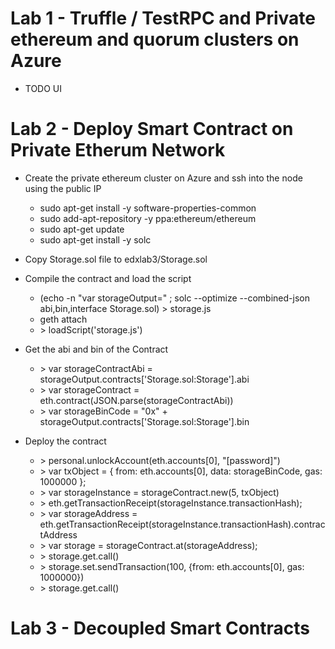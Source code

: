 # Lab 1 - Truffle / TestRPC and Private ethereum and quorum clusters on Azure

- TODO UI

# Lab 2 - Deploy Smart Contract on Private Etherum Network

- Create the private ethereum cluster on Azure and ssh into the node using the public IP

    - sudo apt-get install -y software-properties-common 
    - sudo add-apt-repository -y ppa:ethereum/ethereum 
    - sudo apt-get update 
    - sudo apt-get install -y solc

- Copy Storage.sol file to edxlab3/Storage.sol
- Compile the contract and load the script

    - (echo -n "var storageOutput=" ; solc --optimize --combined-json abi,bin,interface Storage.sol) > storage.js
    - geth attach
    - &gt; loadScript('storage.js')

- Get the abi and bin of the Contract

    - &gt; var storageContractAbi = storageOutput.contracts['Storage.sol:Storage'].abi
    - &gt; var storageContract = eth.contract(JSON.parse(storageContractAbi))
    - &gt; var storageBinCode = "0x" + storageOutput.contracts['Storage.sol:Storage'].bin

- Deploy the contract

    - &gt; personal.unlockAccount(eth.accounts[0], "[password]")
    - &gt; var txObject = { from: eth.accounts[0], data: storageBinCode, gas: 1000000 };
    - &gt; var storageInstance = storageContract.new(5, txObject)
    - &gt; eth.getTransactionReceipt(storageInstance.transactionHash);
    - &gt; var storageAddress = eth.getTransactionReceipt(storageInstance.transactionHash).contractAddress
    - &gt; var storage = storageContract.at(storageAddress);
    - &gt; storage.get.call()
    - &gt; storage.set.sendTransaction(100, {from: eth.accounts[0], gas: 1000000})
    - &gt; storage.get.call()

# Lab 3 - Decoupled Smart Contracts

